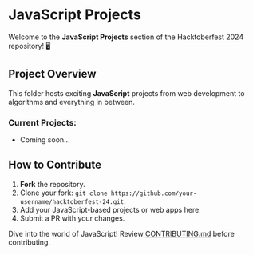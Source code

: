 # JavaScript Projects

Welcome to the **JavaScript Projects** section of the Hacktoberfest 2024 repository! 🖥️

## Project Overview

This folder hosts exciting **JavaScript** projects from web development to algorithms and everything in between.

### Current Projects:
- Coming soon...

## How to Contribute

1. **Fork** the repository.
2. Clone your fork: `git clone https://github.com/your-username/hacktoberfest-24.git`.
3. Add your JavaScript-based projects or web apps here.
4. Submit a PR with your changes.

Dive into the world of JavaScript! Review [CONTRIBUTING.md](../CONTRIBUTING.md) before contributing.
